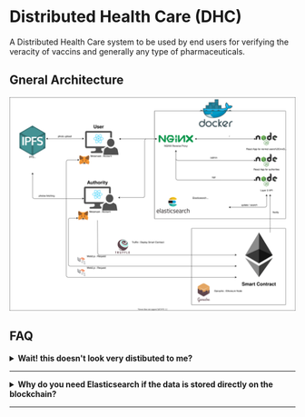 # Distributed Health Care (DHC)

A Distributed Health Care system to be used by end users for verifying the veracity of vaccins and generally any type of pharmaceuticals.

## Gneral Architecture

![Architecture Description](./docs/overview.drawio.svg)

## FAQ

<details>
<summary> <b> Wait! this doesn't look very distibuted to me? </b> </summary>
<img align="left" width="200"  src="https://i.imgur.com/iwv6Whd.jpeg">
It's true that there are authorities represented in the architecture, but their function is similar to an index that points towards the right address in the ethereum blockchain that holds all the data (which is distributed by definition).
</details>

---

<details>
<summary> <b> Why do you need Elasticsearch if the data is stored directly on the blockchain? </b> </summary>
<img align="left" width="200"  src="https://i.imgur.com/mnn38Cg.jpeg">
One of the main functions of this system is to allow users to report illegal drugs (drugs that are not allowed by the authority in that country), and to do so we must implement a searching functionality **with fuzzing** (to avoid false positives) using solidity and it will run directly on the ethereum nodes. Nedless to say that solution is not efficient nor fast, and thus we implemented a layer-2 solution that will do exactly that using elasticsearch.
</details>

---
